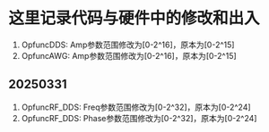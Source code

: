 # 这里记录代码与硬件中的修改和出入

1. OpfuncDDS: Amp参数范围修改为[0-2^16]，原本为[0-2^15]
2. OpfuncAWG: Amp参数范围修改为[0-2^16]，原本为[0-2^15]

## 20250331
1. OpfuncRF_DDS: Freq参数范围修改为[0-2^32]，原本为[0-2^24]
2. OpfuncRF_DDS: Phase参数范围修改为[0-2^32]，原本为[0-2^24]
